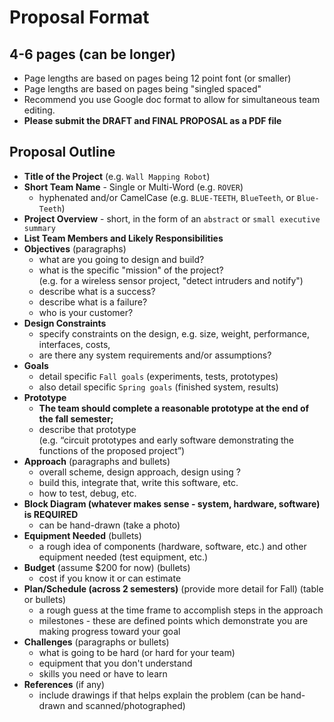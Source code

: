 # Proposal Format

## 4-6 pages (can be longer)
* Page lengths are based on pages being 12 point font (or smaller)
* Page lengths are based on pages being "singled spaced"
* Recommend you use Google doc format to allow for simultaneous team editing.
* **Please submit the DRAFT and FINAL PROPOSAL as a PDF file**
    
## Proposal Outline 
* **Title of the Project** (e.g. `Wall Mapping Robot`)
* **Short Team Name** - Single or Multi-Word (e.g. `ROVER`)
  - hyphenated and/or CamelCase (e.g. `BLUE-TEETH`, `BlueTeeth`, or `Blue-Teeth`)
* **Project Overview** - short, in the form of an `abstract` or `small executive summary`
* **List Team Members and Likely Responsibilities**
* **Objectives** (paragraphs)
  - what are you going to design and build?
  - what is the specific "mission" of the project?  
    (e.g. for a wireless sensor project, "detect intruders and notify")
  - describe what is a success?
  - describe what is a failure?
  - who is your customer?
* **Design Constraints**
  - specify constraints on the design, e.g. size, weight, performance, interfaces, costs, 
  - are there any system requirements and/or assumptions?
* **Goals** 
  - detail specific `Fall goals` (experiments, tests, prototypes)
  - also detail specific `Spring goals` (finished system, results)
* **Prototype**
  - **The team should complete a reasonable prototype at the end of the fall semester;**
  - describe that prototype  
    (e.g. “circuit prototypes and early software demonstrating the functions of the proposed project”)
* **Approach** (paragraphs and bullets)
  - overall scheme, design approach, design using ?
  - build this, integrate that, write this software, etc.
  - how to test, debug, etc.
* **Block Diagram (whatever makes sense - system, hardware, software) is REQUIRED**
  - can be hand-drawn (take a photo)
* **Equipment Needed** (bullets)
  - a rough idea of components (hardware, software, etc.) and other equipment needed (test equipment, etc.)
* **Budget** (assume $200 for now) (bullets)
  - cost if you know it or can estimate
* **Plan/Schedule (across 2 semesters)** (provide more detail for Fall) (table or bullets)
  - a rough guess at the time frame to accomplish steps in the approach
  - milestones - these are defined points which demonstrate you are making progress toward your goal
* **Challenges** (paragraphs or bullets)
  - what is going to be hard (or hard for your team)
  - equipment that you don't understand
  - skills you need or have to learn
* **References** (if any)
  - include drawings if that helps explain the problem (can be hand-drawn and scanned/photographed)